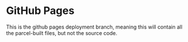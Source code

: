 # GitHub Pages

This is the github pages deployment branch, meaning this will contain all the parcel-built files, but not the source code.